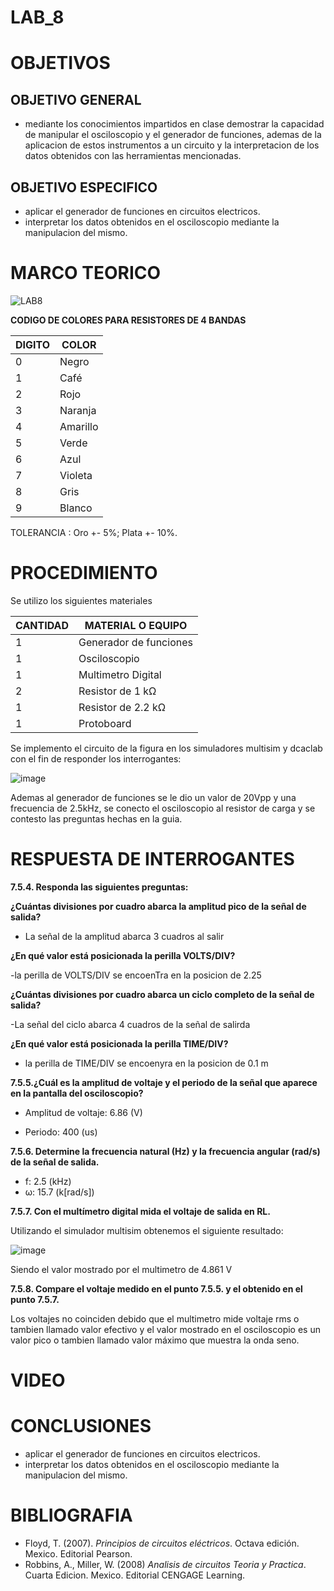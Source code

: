 # LAB_8


# OBJETIVOS

## OBJETIVO GENERAL 

- mediante los conocimientos impartidos en clase demostrar la capacidad de manipular el osciloscopio y el generador de funciones, ademas de la aplicacion de estos instrumentos a un circuito y la interpretacion de los datos obtenidos con las herramientas mencionadas.

## OBJETIVO ESPECIFICO

- aplicar el generador de funciones en circuitos electricos.
- interpretar los datos obtenidos en el osciloscopio mediante la manipulacion del mismo.  


# MARCO TEORICO

![LAB8](https://user-images.githubusercontent.com/93361435/153976947-8bcd3e80-d3f3-489c-bec5-6e3f01f3edaf.jpg)

**CODIGO DE COLORES PARA RESISTORES DE 4 BANDAS** 

| DIGITO | COLOR |
|--------|------------|
| 0 | Negro |
| 1 | Café |
| 2 | Rojo |
| 3 | Naranja |
| 4 | Amarillo |
| 5 | Verde |
| 6 | Azul |
| 7 | Violeta |
| 8 | Gris |
| 9 | Blanco |

TOLERANCIA : Oro +- 5%; Plata +- 10%.



# PROCEDIMIENTO

Se utilizo los siguientes materiales 

| CANTIDAD | MATERIAL O EQUIPO |
|----------|-------------------------|
| 1 | Generador de funciones |
| 1 | Osciloscopio |
| 1 | Multimetro Digital |
| 2 | Resistor de 1 kΩ |
| 1 | Resistor de 2.2 kΩ |
| 1 | Protoboard |

Se implemento el circuito de la figura en los simuladores multisim y dcaclab con el fin de responder los interrogantes:
 
 ![image](https://user-images.githubusercontent.com/93361435/153975065-5e5eb582-471f-4fc4-b38c-a8571af0df29.png)

Ademas al generador de funciones se le dio un valor de 20Vpp y una frecuencia de 2.5kHz, se conecto el osciloscopio al resistor de carga y se contesto las preguntas hechas en la guia. 

# RESPUESTA DE INTERROGANTES

**7.5.4. Responda las siguientes preguntas:**

**¿Cuántas divisiones por cuadro abarca la amplitud pico de la señal de salida?**

- La señal de la amplitud abarca 3 cuadros al salir

**¿En qué valor está posicionada la perilla VOLTS/DIV?** 

-la perilla de VOLTS/DIV se encoenTra en la posicion de 2.25

**¿Cuántas divisiones por cuadro abarca un ciclo completo de la señal de salida?**

-La señal del ciclo abarca 4 cuadros de la señal de salirda

**¿En qué valor está posicionada la perilla TIME/DIV?**

- la perilla de TIME/DIV se encoenyra en la posicion de 0.1 m

**7.5.5.¿Cuál es la amplitud de voltaje y el periodo de la señal que aparece en la pantalla
del osciloscopio?**

- Amplitud de voltaje: 6.86 (V)

- Periodo: 400 (us)

**7.5.6. Determine la frecuencia natural (Hz) y la frecuencia angular (rad/s) de la señal de
salida.**

- f: 2.5 (kHz)
- ω:  15.7 (k[rad/s])

**7.5.7. Con el multímetro digital mida el voltaje de salida en RL.**

Utilizando el simulador multisim obtenemos el siguiente resultado: 

![image](https://user-images.githubusercontent.com/93361435/153975396-4e4de91b-cab9-44eb-bd3b-4f5027c4f783.png)

Siendo el valor mostrado por el multimetro de 4.861 V

**7.5.8. Compare el voltaje medido en el punto 7.5.5. y el obtenido en el punto 7.5.7.**

Los voltajes no coinciden debido que el multimetro mide voltaje rms o tambien llamado valor efectivo y el valor mostrado en el osciloscopio es un valor pico o tambien llamado valor máximo que muestra la onda seno.



# VIDEO


# CONCLUSIONES

- aplicar el generador de funciones en circuitos electricos.
- interpretar los datos obtenidos en el osciloscopio mediante la manipulacion del mismo.  

# BIBLIOGRAFIA

- Floyd, T. (2007). *Principios de circuitos eléctricos*. Octava edición. Mexico. Editorial Pearson.
- Robbins, A., Miller, W. (2008) *Analisis de circuitos Teoria y Practica*. Cuarta Edicion. Mexico. Editorial CENGAGE Learning.
